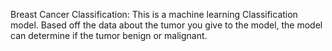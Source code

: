 Breast Cancer Classification:
This is a machine learning Classification model. Based off the data about the tumor you give to the model, the model can determine if the tumor benign or malignant.
